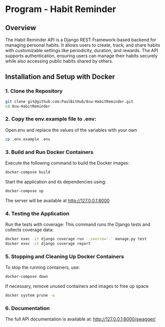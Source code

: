 # Program - Habit Reminder

## Overview
The Habit Reminder API is a Django REST Framework-based backend for managing personal habits.
It allows users to create, track, and share habits with customizable settings like periodicity, duration, and rewards.
The API supports authentication, ensuring users can manage their habits securely while also accessing public habits
shared by others.

## Installation and Setup with Docker

### 1. Clone the Repository

```bash
git clone git@github.com:PaulBitHub/8cw-HabitReminder.git
cd 8cw-HabitReminder
```
### 2. Copy the env.example file to .env:
Open.env and replace the values of the variables with your own
```bash
cp .env.example .env
```
### 3. Build and Run Docker Containers
Execute the following command to build the Docker images:
```bash
docker-compose build
```
Start the application and its dependencies using:
```bash
docker-compose up
```

The server will be available at http://127.0.0.1:8000

### 4. Testing the Application
Run the tests with coverage: This command runs the Django tests and collects coverage data:
```bash
docker exec -it django coverage run --source='.' manage.py test
docker exec -it django coverage report
```

### 5. Stopping and Cleaning Up Docker Containers
To stop the running containers, use:
```bash
docker-compose down
```
If necessary, remove unused containers and images to free up space
```bash
docker system prune -a
```

### 6. Documentation
The full API documentation is available at: http://127.0.0.1:8000/swagger/




